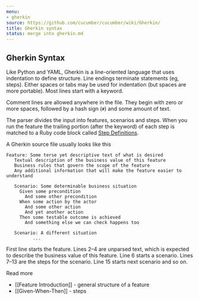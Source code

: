 ```yaml
---
menu:
- gherkin
source: https://github.com/cucumber/cucumber/wiki/Gherkin/
title: Gherkin syntax
status: merge into gherkin.md
---
```


## Gherkin Syntax

Like Python and YAML, Gherkin is a line-oriented language that uses indentation
to define structure. Line endings terminate statements (eg, steps). Either
spaces or tabs may be used for indentation (but spaces are more portable). Most
lines start with a keyword.

Comment lines are allowed anywhere in the file. They begin with zero or more
spaces, followed by a hash sign (`#`) and some amount of text.

The parser divides the input into features, scenarios and steps. When you run
the feature the trailing portion (after the keyword) of each step is matched to
a Ruby code block called [Step Definitions](/gherkin/step-definitions/).

A Gherkin source file usually looks like this

```gherkin
Feature: Some terse yet descriptive text of what is desired
   Textual description of the business value of this feature
   Business rules that govern the scope of the feature
   Any additional information that will make the feature easier to understand

   Scenario: Some determinable business situation
     Given some precondition
       And some other precondition
     When some action by the actor
       And some other action
       And yet another action
     Then some testable outcome is achieved
       And something else we can check happens too

   Scenario: A different situation
          ...
```

First line starts the feature. Lines 2–4 are unparsed text, which is expected to
describe the business value of this feature. Line 6 starts a scenario. Lines
7–13 are the steps for the scenario. Line 15 starts next scenario and so on.

Read more

- [[Feature Introduction]] - general structure of a feature
- [[Given-When-Then]] - steps
